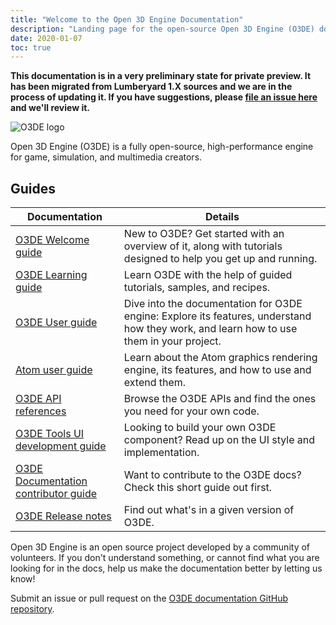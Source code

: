 ```yaml
---
title: "Welcome to the Open 3D Engine Documentation"
description: "Landing page for the open-source Open 3D Engine (O3DE) documentation."
date: 2020-01-07
toc: true
---
```


**This documentation is in a very preliminary state for private preview. It has been migrated from Lumberyard 1.X sources and we are in the process of updating it. If you have suggestions, please [file an issue here](https://github.com/o3de/o3de.org/issues/new/choose) and we'll review it.**

![O3DE logo](/images/shared/o3de-logo-1.svg)

Open 3D Engine (O3DE) is a fully open-source, high-performance engine for game, simulation, and multimedia creators.

## Guides

| Documentation | Details |
|--------------------------------------|---------|
| [O3DE Welcome guide](welcome-guide) | New to O3DE? Get started with an overview of it, along with tutorials designed to help you get up and running. |
| [O3DE Learning guide](learning-guide) | Learn O3DE with the help of guided tutorials, samples, and recipes. |
| [O3DE User guide](user-guide) | Dive into the documentation for O3DE engine: Explore its features, understand how they work, and learn how to use them in your project. |
| [Atom user guide](atom-guide) | Learn about the Atom graphics rendering engine, its features, and how to use and extend them. |
| [O3DE API references](api) | Browse the O3DE APIs and find the ones you need for your own code. |
| [O3DE Tools UI development guide](tools-ui) | Looking to build your own O3DE component? Read up on the UI style and implementation. |
| [O3DE Documentation contributor guide](contributing/to-docs) | Want to contribute to the O3DE docs? Check this short guide out first. |
| [O3DE Release notes](release-notes) | Find out what's in a given version of O3DE. |

Open 3D Engine is an open source project developed by a community of volunteers. If you don't understand something, or cannot find what you are looking for in the docs, help us make the documentation better by letting us know!

Submit an issue or pull request on the [O3DE documentation GitHub repository](https://github.com/o3de/o3de.org).
